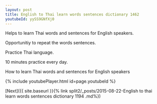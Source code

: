 ```yaml
---
layout: post
title: English to Thai learn words sentences dictionary 1462 
youtubeId: yySS9GNfXj0
---
```

 
 
Helps to learn Thai words and sentences for English speakers.

Opportunitiy to repeat the words sentences. 

Practice Thai language. 
 
10 minutes practice every day. 
 
How to learn Thai words and sentences for English speakers 
 
{% include youtubePlayer.html id=page.youtubeId %}
 
 
[Next]({{ site.baseurl }}{% link  split2/_posts/2015-08-22-English to thai learn words sentences dictionary 1194 .md%})
 
